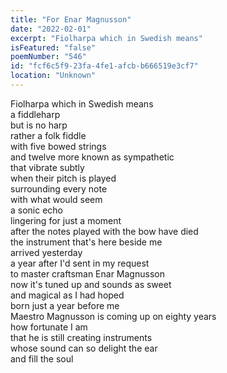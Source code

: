 ```yaml
---
title: "For Enar Magnusson"
date: "2022-02-01"
excerpt: "Fiolharpa which in Swedish means"
isFeatured: "false"
poemNumber: "546"
id: "fcf6c5f9-23fa-4fe1-afcb-b666519e3cf7"
location: "Unknown"
---
```


Fiolharpa which in Swedish means  
a fiddleharp  
but is no harp  
rather a folk fiddle  
with five bowed strings  
and twelve more known as sympathetic  
that vibrate subtly  
when their pitch is played  
surrounding every note  
with what would seem  
a sonic echo  
lingering for just a moment  
after the notes played with the bow have died  
the instrument that's here beside me  
arrived yesterday  
a year after I'd sent in my request  
to master craftsman Enar Magnusson  
now it's tuned up and sounds as sweet  
and magical as I had hoped  
born just a year before me  
Maestro Magnusson is coming up on eighty years  
how fortunate I am  
that he is still creating instruments  
whose sound can so delight the ear  
and fill the soul

